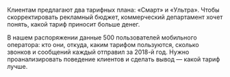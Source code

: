 Клиентам предлагают два тарифных плана: «Смарт» и «Ультра».
Чтобы скорректировать рекламный бюджет, коммерческий департамент хочет понять, какой тариф приносит больше денег.

В нашем распоряжении данные 500 пользователей мобильного оператора: кто они, откуда, каким тарифом пользуются, сколько звонков и сообщений каждый отправил за 2018-й год. 
Нужно проанализировать поведение клиентов и сделать вывод — какой тариф лучше.